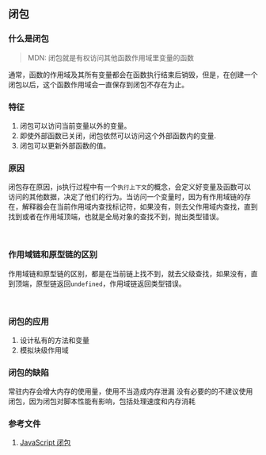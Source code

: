 ## 闭包

### 什么是闭包
> MDN: 闭包就是有权访问其他函数作用域里变量的函数


通常，函数的作用域及其所有变量都会在函数执行结束后销毁，但是，在创建一个闭包以后，这个函数作用域会一直保存到闭包不存在为止。

### 特征
1. 闭包可以访问当前变量以外的变量。
2. 即使外部函数已关闭，闭包依然可以访问这个外部函数内的变量. 
3. 闭包可以更新外部函数的值。

### 原因
闭包存在原因，js执行过程中有一个`执行上下文`的概念，会定义好变量及函数可以访问的其他数据，决定了他们的行为。当访问一个变量时，因为有作用域链的存在，解释器会在当前作用域内查找标记符，如果没有，则去父作用域内查找，直到找到或者在作用域顶端，也就是全局对象的查找不到，抛出类型错误。

<br/>

### 作用域链和原型链的区别
作用域链和原型链的区别，都是在当前链上找不到，就去父级查找，如果没有，直到顶端，原型链返回`undefined`，作用域链返回类型错误。  

<br/>

### 闭包的应用
1. 设计私有的方法和变量
2. 模拟块级作用域


### 闭包的缺陷
常驻内存会增大内存的使用量，使用不当造成内存泄漏
没有必要的的不建议使用闭包，因为闭包对脚本性能有影响，包括处理速度和内存消耗


### 参考文件
1. [JavaScript 闭包](https://segmentfault.com/a/1190000006875662)
